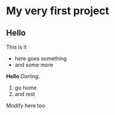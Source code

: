 # My very first project

## Hello 

This is it
* here goes something
* and some more

__Hello__ _Darling_.

1. go home
2. and rest

Modify here too

